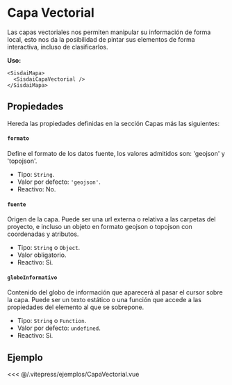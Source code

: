 <script setup>
import CapaVectorial from "./../.vitepress/ejemplos/CapaVectorial.vue";
</script>

# Capa Vectorial

Las capas vectoriales nos permiten manipular su información de forma local, esto
nos da la posibilidad de pintar sus elementos de forma interactiva, incluso de
clasificarlos.

**Uso:**

```html{2}
<SisdaiMapa>
  <SisdaiCapaVectorial />
</SisdaiMapa>
```

## Propiedades

Hereda las propiedades definidas en la sección Capas más las siguientes:

#### `formato`

Define el formato de los datos fuente, los valores admitidos son: 'geojson' y
'topojson'.

- Tipo: `String`.
- Valor por defecto: `'geojson'`.
- Reactivo: No.

#### `fuente`

Origen de la capa. Puede ser una url externa o relativa a las carpetas del
proyecto, e incluso un objeto en formato geojson o topojson con coordenadas y
atributos.

- Tipo: `String` o `Object`.
- Valor obligatorio.
- Reactivo: Si.

#### `globoInformativo`

Contenido del globo de información que aparecerá al pasar el cursor sobre la
capa. Puede ser un texto estático o una función que accede a las propiedades del
elemento al que se sobrepone.

- Tipo: `String` o `Function`.
- Valor por defecto: `undefined`.
- Reactivo: Si.

<!-- #### `cuadroInformativo`

Contenido del cuadro de información que aparecerá al pasar el cursor sobre la capa. Puede ser un texto estático o una función que accede a las propiedades del elemento al que se sobrepone.

- Tipo: `String` o `Function`
- Valor por defecto: `undefined`.
- Reactivo: Si. -->

## Ejemplo

<CapaVectorial />

<<< @/.vitepress/ejemplos/CapaVectorial.vue
